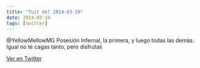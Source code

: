 ```yaml
---
title: "Tuit del 2014-03-19"
date: 2014-03-19
tags: [twitter]
---
```


@YellowMellowMG Posesión Infernal, la primera, y luego todas las demás. Igual no te cagas tanto, pero disfrutas



[Ver en Twitter](https://twitter.com/i/web/status/446074223954767872)
